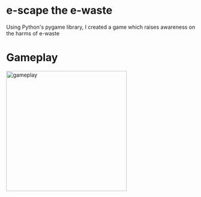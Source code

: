 # e-scape the e-waste
Using Python's pygame library, I created a game which raises awareness on the harms of e-waste

# Gameplay
<img width="321" alt="gameplay" src="https://github.com/molin660/escape_ewaste/assets/140565406/326ac692-5e00-487a-b44e-55aa82b32e64">

